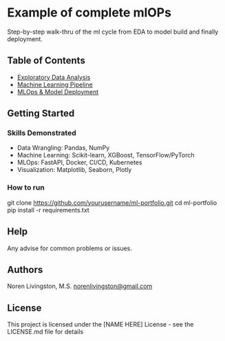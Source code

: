 # Example of complete mlOPs

Step-by-step walk-thru of the ml cycle from EDA to model build and finally deployment.

## Table of Contents

- [Exploratory Data Analysis](projects/01-eda-case-study)
- [Machine Learning Pipeline](projects/02-machine-learning-pipeline)
- [MLOps & Model Deployment](projects/03-mlops-deployment)

## Getting Started

### Skills Demonstrated

* Data Wrangling: Pandas, NumPy
* Machine Learning: Scikit-learn, XGBoost, TensorFlow/PyTorch
* MLOps: FastAPI, Docker, CI/CD, Kubernetes
* Visualization: Matplotlib, Seaborn, Plotly

### How to run

git clone https://github.com/yourusername/ml-portfolio.git
cd ml-portfolio
pip install -r requirements.txt


## Help

Any advise for common problems or issues.


## Authors

Noren Livingston, M.S.
norenlivingston@gmail.com

## License

This project is licensed under the [NAME HERE] License - see the LICENSE.md file for details


